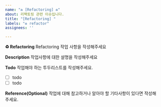 ```yaml
---
name: "♻️ [Refactoring] ♻️"
about: 리팩토링 관련 이슈입니다.
title: "[Refactoring] "
labels: "♻️ refactor"
assignees: ''

---
```


**♻️ Refactoring**
Refactoring 작업 사항을 작성해주세요

**Description**
작업사항에 대한 설명을 작성해주세요

**Todo**
작업해야 하는 투두리스트를 작성해주세요.
- [ ] todo
- [ ] todo

**Reference(Optional)**
작업에 대해 참고하거나 알아야 할 기타사항이 있다면 작성해주세요.
